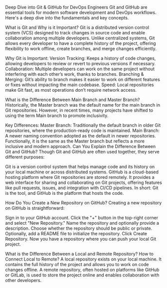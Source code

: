 Deep Dive into Git & GitHub for DevOps Engineers
Git and GitHub are essential tools for modern software development and DevOps workflows. Here's a deep dive into the fundamentals and key concepts.

What is Git and Why is it Important?
Git is a distributed version control system (VCS) designed to track changes in source code and enable collaboration among multiple developers. Unlike centralized systems, Git allows every developer to have a complete history of the project, offering flexibility to work offline, create branches, and merge changes efficiently.

Why Git is Important:
Version Tracking: Keeps a history of code changes, allowing developers to review or revert to previous versions if necessary.
Collaboration: Multiple developers can work on the same project without interfering with each other’s work, thanks to branches.
Branching & Merging: Git’s ability to branch makes it easier to work on different features or fixes without impacting the main codebase.
Speed: Local repositories make Git fast, as most operations don’t require network access.

What is the Difference Between Main Branch and Master Branch?
Historically, the Master branch was the default name for the main branch in Git repositories. However, in recent times, many projects have shifted to using the term Main branch to promote inclusivity.

Key Differences:
Master Branch: Traditionally the default branch in older Git repositories, where the production-ready code is maintained.
Main Branch: A newer naming convention adopted as the default in newer repositories. Functionally, it is the same as the Master branch but reflects a more inclusive and modern approach.
Can You Explain the Difference Between Git and GitHub?
Though Git and GitHub are often used together, they serve different purposes:

Git is a version control system that helps manage code and its history on your local machine or across distributed systems.
GitHub is a cloud-based hosting platform where Git repositories are stored remotely. It provides a web interface for sharing and collaborating on Git projects, offering features like pull requests, issues, and integration with CI/CD pipelines.
In short: Git is the tool, and GitHub is the platform that hosts the code.

How Do You Create a New Repository on GitHub?
Creating a new repository on GitHub is straightforward:

Sign in to your GitHub account.
Click the "+" button in the top-right corner and select "New Repository."
Name the repository and optionally provide a description.
Choose whether the repository should be public or private.
Optionally, add a README file to initialize the repository.
Click Create Repository.
Now you have a repository where you can push your local Git project.

What is the Difference Between a Local and Remote Repository? How to Connect Local to Remote?
A local repository exists on your local machine. It contains the full history of the project and allows you to work on code changes offline. A remote repository, often hosted on platforms like GitHub or GitLab, is used to store the project online and enables collaboration with other developers.
